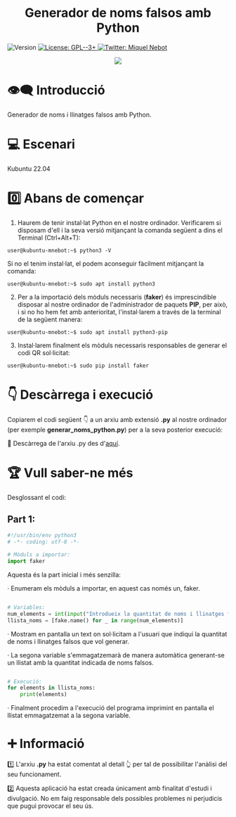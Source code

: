 <h1 align="center"><b>Generador de noms falsos amb Python</b></h1>
<p>
  <img alt="Version" src="https://img.shields.io/badge/version-1.0-blue.svg?cacheSeconds=2592000" />
  <a href="https://www.gnu.org/licenses/gpl-3.0.html" target="_blank">
    <img alt="License: GPL--3+" src="https://img.shields.io/badge/License-GPL--3+-yellow.svg" />
  </a>
  <a href="https://twitter.com/miquelnebot" target="_blank">
    <img alt="Twitter: Miquel Nebot" src="https://img.shields.io/twitter/follow/miquelnebot.svg?style=social" />
  </a>
</p>
<div align="center"><img src="https://user-images.githubusercontent.com/57944755/222732835-8c04b9fa-c89c-42fb-a12b-372d3d1638d0.png"></div>


# 👁️‍🗨️ Introducció

Generador de noms i llinatges falsos amb Python.

# 💻 Escenari
Kubuntu 22.04

# 0️⃣ Abans de començar
1. Haurem de tenir instal·lat Python en el nostre ordinador. Verificarem si disposam d'ell i la seva versió mitjançant la comanda següent a dins el Terminal (Ctrl+Alt+T): 

```console
user@kubuntu-mnebot:~$ python3 -V
```
Si no el tenim instal·lat, el podem aconseguir fàcilment mitjançant la comanda:
```console
user@kubuntu-mnebot:~$ sudo apt install python3
```
2. Per a la importació dels mòduls necessaris (**faker**) és imprescindible disposar al nostre ordinador de l'administrador de paquets **PIP**, per això, i si no ho hem fet amb anterioritat, l'instal·larem a través de la terminal de la següent manera:
```console
user@kubuntu-mnebot:~$ sudo apt install python3-pip
```
3. Instal·larem finalment els mòduls necessaris responsables de generar el codi QR sol·licitat:
```console
user@kubuntu-mnebot:~$ sudo pip install faker
```

# 👇 Descàrrega i execució
Copiarem el codi següent 👇 a un arxiu amb extensió **.py** al nostre ordinador (per exemple **generar_noms_python.py**) per a la seva posterior execució: 
<p></p>📝 Descàrrega de l'arxiu .py des d'<a href="https://github.com/miquelnebotaragon/generador_noms_falsos_python/blob/main/generar_noms_python.py" target="_blank">aquí</a>.

# 🏆 Vull saber-ne més
Desglossant el codi:
## Part 1:
```python
#!/usr/bin/env python3
# -*- coding: utf-8 -*-

# Mòduls a importar:
import faker

```
Aquesta és la part inicial i més senzilla:
<p>· Enumeram els mòduls a importar, en aquest cas només un, faker.</p>


```python

# Variables:
num_elements = int(input("Introdueix la quantitat de noms i llinatges falsos a generar: "))
llista_noms = [fake.name() for _ in range(num_elements)]

```

<p>· Mostram en pantalla un text on sol·licitam a l'usuari que indiqui la quantitat de noms i llinatges falsos que vol generar.</p>
<p>· La segona variable s'emmagatzemarà de manera automàtica generant-se un llistat amb la quantitat indicada de noms falsos.</p>


```python

# Execució:
for elements in llista_noms:
    print(elements)

```

<p>· Finalment procedim a l'execució del programa imprimint en pantalla el llistat emmagatzemat a la segona variable.</p>


# ➕ Informació
1️⃣ L'arxiu **.py** ha estat comentat al detall 👆 per tal de possibilitar l'anàlisi del seu funcionament.<p></p>
2️⃣ Aquesta aplicació ha estat creada únicament amb finalitat d'estudi i divulgació. No em faig responsable dels possibles problemes ni perjudicis que pugui provocar el seu ús.<p></p>
